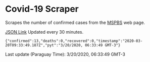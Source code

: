 # Covid-19 Scraper

Scrapes the number of confirmed cases from the [MSPBS](https://www.mspbs.gov.py/covid-19.php) web page.

[JSON Link](https://jmayalag.github.io/covid19-scrape/cases.json)
Updated every 30 minutes.
```
{"confirmed":13,"deaths":0,"recovered":0,"timestamp":"2020-03-20T09:33:49.187Z","pyt":"3/20/2020, 06:33:49 GMT-3"}
```
Last update (Paraguay Time): 3/20/2020, 06:33:49 GMT-3